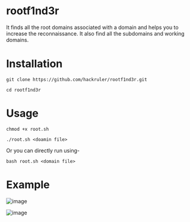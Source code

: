 # rootf1nd3r
It finds all the root domains associated with a domain and helps you to increase the reconnaissance. It also find all the subdomains and working domains.

# Installation
`git clone https://github.com/hackruler/rootf1nd3r.git`

`cd rootf1nd3r`

# Usage 
`chmod +x root.sh`

`./root.sh <doamin file>` 

Or you can directly run using-

`bash root.sh <domain file>`

# Example

![image](https://github.com/hackruler/rootf1nd3r/assets/82742964/d214fee3-246c-46e9-81fd-0fa9cb97cb5b)

![image](https://github.com/hackruler/rootf1nd3r/assets/82742964/26b64769-53c1-4ed1-ae4c-5a9aced757a7)

